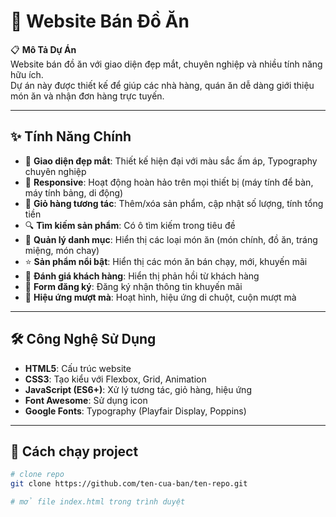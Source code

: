 # 🍔 Website Bán Đồ Ăn

📋 **Mô Tả Dự Án**  
Website bán đồ ăn với giao diện đẹp mắt, chuyên nghiệp và nhiều tính năng hữu ích.  
Dự án này được thiết kế để giúp các nhà hàng, quán ăn dễ dàng giới thiệu món ăn và nhận đơn hàng trực tuyến.

---

## ✨ Tính Năng Chính

- 🎨 **Giao diện đẹp mắt**: Thiết kế hiện đại với màu sắc ấm áp, Typography chuyên nghiệp  
- 📱 **Responsive**: Hoạt động hoàn hảo trên mọi thiết bị (máy tính để bàn, máy tính bảng, di động)  
- 🛒 **Giỏ hàng tương tác**: Thêm/xóa sản phẩm, cập nhật số lượng, tính tổng tiền  
- 🔍 **Tìm kiếm sản phẩm**: Có ô tìm kiếm trong tiêu đề  
- 📝 **Quản lý danh mục**: Hiển thị các loại món ăn (món chính, đồ ăn, tráng miệng, món chay)  
- ⭐ **Sản phẩm nổi bật**: Hiển thị các món ăn bán chạy, mới, khuyến mãi  
- 💬 **Đánh giá khách hàng**: Hiển thị phản hồi từ khách hàng  
- 📧 **Form đăng ký**: Đăng ký nhận thông tin khuyến mãi  
- 🚀 **Hiệu ứng mượt mà**: Hoạt hình, hiệu ứng di chuột, cuộn mượt mà  

---

## 🛠️ Công Nghệ Sử Dụng

- **HTML5**: Cấu trúc website  
- **CSS3**: Tạo kiểu với Flexbox, Grid, Animation  
- **JavaScript (ES6+)**: Xử lý tương tác, giỏ hàng, hiệu ứng  
- **Font Awesome**: Sử dụng icon  
- **Google Fonts**: Typography (Playfair Display, Poppins)  

---

## 📂 Cách chạy project

```bash
# clone repo
git clone https://github.com/ten-cua-ban/ten-repo.git

# mở file index.html trong trình duyệt
